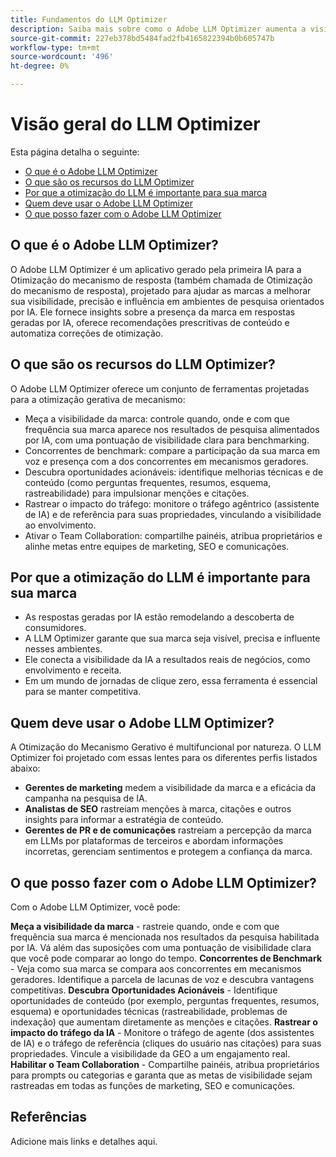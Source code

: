 ```yaml
---
title: Fundamentos do LLM Optimizer
description: Saiba mais sobre como o Adobe LLM Optimizer aumenta a visibilidade da marca na pesquisa orientada por IA. Rastreie menções, citações e insights. Comece a otimizar hoje para obter melhor envolvimento e influência.
source-git-commit: 227eb378bd5484fad2fb4165822394b0b605747b
workflow-type: tm+mt
source-wordcount: '496'
ht-degree: 0%

---
```



# Visão geral do LLM Optimizer

<!-- This doesn't seem like a tutorials overview to me. Still trying to place correctly -->

Esta página detalha o seguinte:

* [O que é o Adobe LLM Optimizer](#what-is-adobe-llm-optimizer)
* [O que são os recursos do LLM Optimizer](#what-are-llm-optimizer-capabilities)
* [Por que a otimização do LLM é importante para sua marca](#why-llm-optimization-matters-for-your-brand)
* [Quem deve usar o Adobe LLM Optimizer](#who-should-use-adobe-llm-optimizer)
* [O que posso fazer com o Adobe LLM Optimizer](#what-can-i-do-with-adobe-llm-optimizer)

## O que é o Adobe LLM Optimizer?

O Adobe LLM Optimizer é um aplicativo gerado pela primeira IA para a Otimização do mecanismo de resposta (também chamada de Otimização do mecanismo de resposta), projetado para ajudar as marcas a melhorar sua visibilidade, precisão e influência em ambientes de pesquisa orientados por IA. Ele fornece insights sobre a presença da marca em respostas geradas por IA, oferece recomendações prescritivas de conteúdo e automatiza correções de otimização.

## O que são os recursos do LLM Optimizer?

O Adobe LLM Optimizer oferece um conjunto de ferramentas projetadas para a otimização gerativa de mecanismo:

* Meça a visibilidade da marca: controle quando, onde e com que frequência sua marca aparece nos resultados de pesquisa alimentados por IA, com uma pontuação de visibilidade clara para benchmarking.
* Concorrentes de benchmark: compare a participação da sua marca em voz e presença com a dos concorrentes em mecanismos geradores.
* Descubra oportunidades acionáveis: identifique melhorias técnicas e de conteúdo (como perguntas frequentes, resumos, esquema, rastreabilidade) para impulsionar menções e citações.
* Rastrear o impacto do tráfego: monitore o tráfego agêntrico (assistente de IA) e de referência para suas propriedades, vinculando a visibilidade ao envolvimento.
* Ativar o Team Collaboration: compartilhe painéis, atribua proprietários e alinhe metas entre equipes de marketing, SEO e comunicações.


<!-- I'm adding headings because LLMs like them and that way we'll rank better. Generally question format/question words in the the title is preferred. We can discuss. Or we can mirror what we did for Sites Optimizer and have this info on another page-->

## Por que a otimização do LLM é importante para sua marca

* As respostas geradas por IA estão remodelando a descoberta de consumidores.
* A LLM Optimizer garante que sua marca seja visível, precisa e influente nesses ambientes.
* Ele conecta a visibilidade da IA a resultados reais de negócios, como envolvimento e receita.
* Em um mundo de jornadas de clique zero, essa ferramenta é essencial para se manter competitiva.

## Quem deve usar o Adobe LLM Optimizer?

A Otimização do Mecanismo Gerativo é multifuncional por natureza. O LLM Optimizer foi projetado com essas lentes para os diferentes perfis listados abaixo:

* **Gerentes de marketing** medem a visibilidade da marca e a eficácia da campanha na pesquisa de IA.
* **Analistas de SEO** rastreiam menções à marca, citações e outros insights para informar a estratégia de conteúdo.
* **Gerentes de PR e de comunicações** rastreiam a percepção da marca em LLMs por plataformas de terceiros e abordam informações incorretas, gerenciam sentimentos e protegem a confiança da marca.

## O que posso fazer com o Adobe LLM Optimizer?

Com o Adobe LLM Optimizer, você pode:

**Meça a visibilidade da marca** - rastreie quando, onde e com que frequência sua marca é mencionada nos resultados da pesquisa habilitada por IA. Vá além das suposições com uma pontuação de visibilidade clara que você pode comparar ao longo do tempo.
**Concorrentes de Benchmark** - Veja como sua marca se compara aos concorrentes em mecanismos geradores. Identifique a parcela de lacunas de voz e descubra vantagens competitivas.
**Descubra Oportunidades Acionáveis** - Identifique oportunidades de conteúdo (por exemplo, perguntas frequentes, resumos, esquema) e oportunidades técnicas (rastreabilidade, problemas de indexação) que aumentam diretamente as menções e citações.
**Rastrear o impacto do tráfego da IA** - Monitore o tráfego de agente (dos assistentes de IA) e o tráfego de referência (cliques do usuário nas citações) para suas propriedades. Vincule a visibilidade da GEO a um engajamento real.
**Habilitar o Team Collaboration** - Compartilhe painéis, atribua proprietários para prompts ou categorias e garanta que as metas de visibilidade sejam rastreadas em todas as funções de marketing, SEO e comunicações.


## Referências

Adicione mais links e detalhes aqui.








<!--## Understanding Brand Visibility and AI Search

Use these as guidelines for creating tutorials - some may be covered already in docs

## Using the Brand Presence Dashboard

* Visibility Score
* Mentions and Citations
* Competitor Benchmarking
* Sentiment Trend Analysis


## Exploring the Data Insights Table

* Topic-Level Performance
* Sentiment and Position Analysis
* Citation Breakdown
* Optimization Prioritization


## Tracking Agentic Traffic from AI Crawlers

* Setup and Activation
* Traffic Distribution and Trends
* User Agent and URL Performance Analysis


## Measuring Referral Traffic from AI Citations

* Setup and Activation
* Source, Region, and Channel Filters
* Top Referral URLs and Traffic Quality


## Inspecting URL Performance in AI Responses

* Cited URLs and Prompt Coverage
* Competing URLs and Citation Trends


## Identifying Optimization Opportunities

* Content Fixes (Headings, FAQs, Canonicals)
* Technical Fixes (Blocked Agents, Errors)
* Third-Party Influence Strategies

## Collaborating Across Teams

* Workspace Sharing
* Role-Based Dashboards
* Prompt and Category Ownership


## Configuring Your Brand Monitoring Setup

* Categories and Topics
* Brand and Competitor Aliases
* Domain Switching and Customization -->














